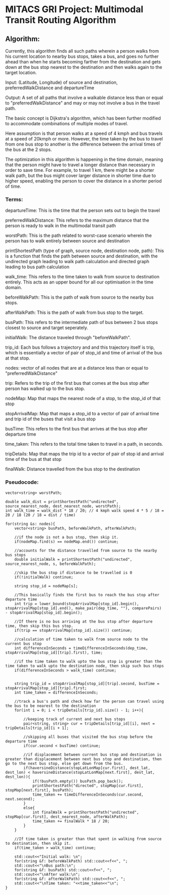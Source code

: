# MITACS GRI Project: Multimodal Transit Routing Algorithm

## Algorithm:

Currently, this algorithm finds all such paths wherein a person walks from his current location to nearby bus stops, takes a bus, and goes no further ahead than when he starts becoming farther from the destination and gets down at the bus stop nearest to the destination and then walks again to the target location.

Input: (Latitude, Longitude) of source and destination, preferredWalkDistance and departureTime

Output: A set of all paths that involve a walkable distance less than or equal to "preferredWalkDistance" and may or may not involve a bus in the travel path.

The basic concept is Dijkstra's algorithm, which has been further modified to accommodate combinations of multiple modes of travel.

Here assumption is that person walks at a speed of 4 kmph and bus travels at a speed of 20kmph or more. However, the time taken by the bus to travel from one bus stop to another is the difference between the arrival times of the bus at the 2 stops.

The optimization in this algorithm is happening in the time domain, meaning that the person might have to travel a longer distance than necessary in order to save time. For example, to travel 1 km, there might be a shorter walk path, but the bus might cover larger distance in shorter time due to higher speed, enabling the person to cover the distance in a shorter period of time.

### Terms: 

departureTime: This is the time that the person sets out to begin the travel

preferredWalkDistance: This refers to the maximum distance that the person is ready to walk in the multimodal transit path

worstPath: This is the path related to worst-case scenario wherein the person has to walk entirely between source and destination

printShortestPath (type of graph, source node, destination node, path): This is a function that finds the path between source and destination, with the undirected graph leading to walk path calculation and directed graph leading to bus path calculation

walk_time: This refers to the time taken to walk from source to destination entirely. This acts as an upper bound for all our optimisation in the time domain.

beforeWalkPath: This is the path of walk from source to the nearby bus stops.

afterWalkPath: This is the path of walk from bus stop to the target.

busPath: This refers to the intermediate path of bus between 2 bus stops closest to source and target seperately.

initialWalk: The distance traveled through "beforeWalkPath".

trip_id: Each bus follows a trajectory and and this trajectory itself is trip, which is essentially a vector of pair of stop_id and time of arrival of the bus at that stop.

nodes: vector of all nodes that are at a distance less than or equal to "preferredWalkDistance"

trip: Refers to the trip of the first bus that comes at the bus stop after person has walked up to the bus stop.

nodeMap: Map that maps the nearest node of a stop, to the stop_id of that stop

stopArrivalMap: Map that maps a stop_id to a vector of pair of arrival time and trip id of the buses that visit a bus stop

busTime: This refers to the first bus that arrives at the bus stop after departure time

time_taken: This refers to the total time taken to travel in a path, in seconds.

tripDetails: Map that maps the trip id to a vector of pair of stop id and arrival time of the bus at that stop

finalWalk: Distance travelled from the bus stop to the destination

### Pseudocode:

    vector<string> worstPath;

    double walk_dist = printShortestPath("undirected", source_nearest_node, dest_nearest_node, worstPath);
    int walk_time = walk_dist * 18 / 20; // 4 kmph walk speed 4 * 5 / 18 = 20 / 18 (20 / 18 = dist / time)

    for(string &s: nodes){
        vector<string> busPath, beforeWalkPath, afterWalkPath;

        //if the node is not a bus stop, then skip it.
        if(nodeMap.find(s) == nodeMap.end()) continue;

        //accounts for the distance travelled from source to the nearby bus stops
        double initialWalk = printShortestPath("undirected", source_nearest_node, s, beforeWalkPath);

        //skip the bus stop if distance to be travelled is 0
        if(!initialWalk) continue;
        
        string stop_id = nodeMap[s];

        //This basically finds the first bus to reach the bus stop after departure time
        int trip = lower_bound(stopArrivalMap[stop_id].begin(), stopArrivalMap[stop_id].end(), make_pair(dep_time, ""), comparePairs) - stopArrivalMap[stop_id].begin();

        //If there is no bus arriving at the bus stop after departure time, then skip this bus stop.
        if(trip == stopArrivalMap[stop_id].size()) continue;

        //calculation of time taken to walk from source node to the current bus stop
        int differenceInSeconds = timeDifferenceInSeconds(dep_time, stopArrivalMap[stop_id][trip].first), time;

        //if the time taken to walk upto the bus stop is greater than the time taken to walk upto the destination node, then skip such bus stops
        if(differenceInSeconds > walk_time) continue;

        
        string trip_id = stopArrivalMap[stop_id][trip].second, busTime = stopArrivalMap[stop_id][trip].first;
        int time_taken = differenceInSeconds;

        //track a bus's path and check how far the person can travel using the bus to be nearest to the destination
        for(int i = 0; i < tripDetails[trip_id].size() - 1; i++){

            //keeping track of current and next bus stops
            pair<string, string> cur = tripDetails[trip_id][i], next = tripDetails[trip_id][i + 1];

            //skipping all buses that visited the bus stop before the departure time
            if(cur.second < busTime) continue;

            //if displacement between current bus stop and destination is greater than displacement between next bus stop and destination, then go to the next bus stop, else get down from the bus.
            if(haversineDistance(stopLatLonMap[cur.first], dest_lat, dest_lon) < haversineDistance(stopLatLonMap[next.first], dest_lat, dest_lon)){
                if(!busPath.empty()) busPath.pop_back();
                printShortestPath("directed", stopMap[cur.first], stopMap[next.first], busPath);
                time_taken += timeDifferenceInSeconds(cur.second, next.second);
            }
            else{
                int finalWalk = printShortestPath("undirected", stopMap[cur.first], dest_nearest_node, afterWalkPath);
                time_taken += finalWalk * 18 / 20;
            }
        }

        //If time taken is greater than that spent in walking from source to destination, then skip it.
        if(time_taken > walk_time) continue;

        std::cout<<"Initial walk: \n";
        for(string &f: beforeWalkPath) std::cout<<f<<", ";
        std::cout<<"\nBus path:\n";
        for(string &f: busPath) std::cout<<f<<", ";
        std::cout<<"\nAfter walk:\n";
        for(string &f: afterWalkPath) std::cout<<f<<", ";
        std::cout<<"\nTime taken: "<<time_taken<<"\n";
    }
